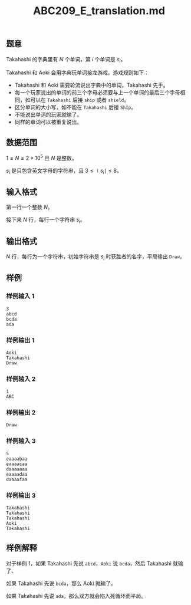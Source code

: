 ﻿---
title: "ABC209_E_translation.md"
tags: []
author: ""
created: ""
---

## 题意

Takahashi 的字典里有 $N$ 个单词，第 $i$ 个单词是 $s_i$。

Takahashi 和 Aoki 会用字典玩单词接龙游戏，游戏规则如下：

- Takahashi 和 Aoki 需要轮流说出字典中的单词，Takahashi 先手。
- 每一个玩家说出的单词的前三个字母必须要与上一个单词的最后三个字母相同，如可以在 `Takahashi` 后接 `ship` 或者 `shield`。 
- 区分单词的大小写，如不能在 `Takahashi` 后接 `ShIp`。
- 不能说出单词的玩家就输了。
- 同样的单词可以被重复说出。

## 数据范围

$1\le N\le 2\times 10^5$ 且 $N$ 是整数。

$s_i$ 是只包含英文字母的字符串，且 $3\le \mid s_i\mid \le 8$。

## 输入格式

第一行一个整数 $N$。

接下来 $N$ 行，每行一个字符串 $s_i$。

## 输出格式

$N$ 行，每行为一个字符串，初始字符串是 $s_i$ 时获胜者的名字，平局输出 `Draw`。

## 样例

### 样例输入 1

```
3
abcd
bcda
ada
```

### 样例输出 1

````
Aoki
Takahashi
Draw
````

### 样例输入 2

```
1
ABC
```

### 样例输出 2

```
Draw
```

### 样例输入 3

```
5
eaaaabaa
eaaaacaa
daaaaaaa
eaaaadaa
daaaafaa
```

### 样例输出 3

```
Takahashi
Takahashi
Takahashi
Aoki
Takahashi
```

## 样例解释

对于样例 1，如果 Takahashi 先说 `abcd`，`Aoki` 说 `bcda`，然后 Takahashi  就输了、

如果 Takahashi 先说 `bcda`，那么 Aoki 就输了。

如果 Takahashi 先说 `ada`，那么双方就会陷入死循环而平局。

